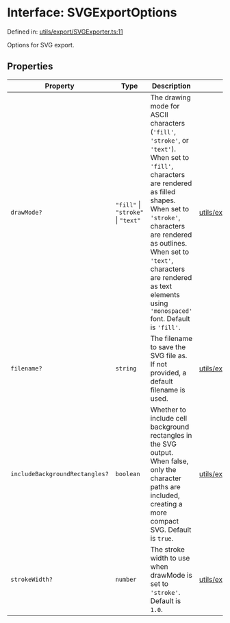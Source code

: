 # Interface: SVGExportOptions

Defined in: [utils/export/SVGExporter.ts:11](https://github.com/humanbydefinition/p5.asciify/blob/a53da6374bc6fdee57adbabf14b68a3386934b61/src/lib/utils/export/SVGExporter.ts#L11)

Options for SVG export.

## Properties

| Property                                                                | Type                               | Description                                                                                                                                                                                                                                                                                                            | Defined in                                                                                                                                                              |
| ----------------------------------------------------------------------- | ---------------------------------- | ---------------------------------------------------------------------------------------------------------------------------------------------------------------------------------------------------------------------------------------------------------------------------------------------------------------------- | ----------------------------------------------------------------------------------------------------------------------------------------------------------------------- |
| <a id="drawmode"></a> `drawMode?`                                       | `"fill"` \| `"stroke"` \| `"text"` | The drawing mode for ASCII characters (`'fill'`, `'stroke'`, or `'text'`). When set to `'fill'`, characters are rendered as filled shapes. When set to `'stroke'`, characters are rendered as outlines. When set to `'text'`, characters are rendered as text elements using `'monospaced'` font. Default is `'fill'`. | [utils/export/SVGExporter.ts:31](https://github.com/humanbydefinition/p5.asciify/blob/a53da6374bc6fdee57adbabf14b68a3386934b61/src/lib/utils/export/SVGExporter.ts#L31) |
| <a id="filename"></a> `filename?`                                       | `string`                           | The filename to save the SVG file as. If not provided, a default filename is used.                                                                                                                                                                                                                                     | [utils/export/SVGExporter.ts:15](https://github.com/humanbydefinition/p5.asciify/blob/a53da6374bc6fdee57adbabf14b68a3386934b61/src/lib/utils/export/SVGExporter.ts#L15) |
| <a id="includebackgroundrectangles"></a> `includeBackgroundRectangles?` | `boolean`                          | Whether to include cell background rectangles in the SVG output. When false, only the character paths are included, creating a more compact SVG. Default is `true`.                                                                                                                                                    | [utils/export/SVGExporter.ts:22](https://github.com/humanbydefinition/p5.asciify/blob/a53da6374bc6fdee57adbabf14b68a3386934b61/src/lib/utils/export/SVGExporter.ts#L22) |
| <a id="strokewidth"></a> `strokeWidth?`                                 | `number`                           | The stroke width to use when drawMode is set to `'stroke'`. Default is `1.0`.                                                                                                                                                                                                                                          | [utils/export/SVGExporter.ts:37](https://github.com/humanbydefinition/p5.asciify/blob/a53da6374bc6fdee57adbabf14b68a3386934b61/src/lib/utils/export/SVGExporter.ts#L37) |
